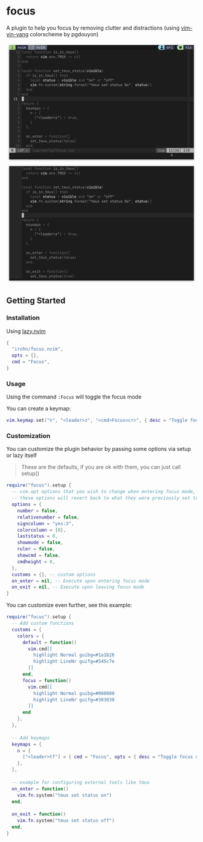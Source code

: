 # focus
A plugin to help you focus by removing clutter and distractions (using [vim-yin-yang](https://github.com/pgdouyon/vim-yin-yang) colorscheme by pgdouyon)

![before](https://raw.githubusercontent.com/irohn/focus.nvim/refs/heads/master/images/before.png)
![after](https://raw.githubusercontent.com/irohn/focus.nvim/refs/heads/master/images/after.png)

## Getting Started

### Installation

Using [lazy.nvim](https://github.com/folke/lazy.nvim)
```lua
{
  "irohn/focus.nvim",
  opts = {},
  cmd = "Focus",
}
```

### Usage

Using the command `:Focus` will toggle the focus mode

You can create a keymap:
```lua
vim.keymap.set("n", "<leader>z", "<cmd>Focus<cr>", { desc = "Toggle focus mode" })
```

### Customization

You can customize the plugin behavior by passing some options via setup or lazy itself
> These are the defaults, if you are ok with them, you can just call setup()
```lua
require("focus").setup {
  -- vim.opt options that you wish to change when entering focus mode,
  -- these options will revert back to what they were previously set to.
  options = {
    number = false,
    relativenumber = false,
    signcolumn = "yes:3",
    colorcolumn = {0},
    laststatus = 0,
    showmode = false,
    ruler = false,
    showcmd = false,
    cmdheight = 0,
  },
  customs = {}, -- custom options
  on_enter = nil, -- Execute upon entering focus mode
  on_exit = nil, -- Execute upon leaving focus mode
}
```

You can customize even further, see this example:
```lua
require("focus").setup {
  -- Add custom functions
  customs = {
    colors = {
      default = function()
        vim.cmd[[
          highlight Normal guibg=#1a1b26
          highlight LineNr guifg=#545c7e
        ]]
      end,
      focus = function()
        vim.cmd[[
          highlight Normal guibg=#000000
          highlight LineNr guifg=#303030
        ]]
      end
    },
  },

  -- Add keymaps
  keymaps = {
    n = {
      ["<leader>tf"] = { cmd = "Focus", opts = { desc = "Toggle focus mode" } },
    },
  },

  -- example for configuring external tools like tmux
  on_enter = function()
    vim.fn.system("tmux set status on")
  end,

  on_exit = function()
    vim.fn.system("tmux set status off")
  end,
}
```
